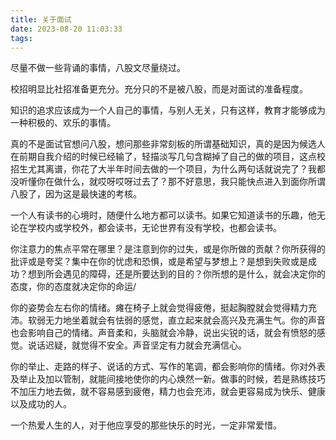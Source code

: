 ```yaml
---
title: 关于面试
date: 2023-08-20 11:03:33
tags:
---
```


尽量不做一些背诵的事情，八股文尽量绕过。

校招明显比社招准备更充分。充分只的不是被八股，而是对面试的准备程度。

知识的追求应该成为一个人自己的事情，与别人无关，只有这样，教育才能够成为一种积极的、欢乐的事情。

真的不是面试官想问八股，想问那些非常刻板的所谓基础知识，真的是因为候选人在前期自我介绍的时候已经输了，轻描淡写几句含糊掉了自己的做的项目，这点校招生尤其离谱，你花了大半年时间去做的一个项目，为什么两句话就说完了？我都没听懂你在做什么，就哎呀哎呀过去了？那不好意思，我只能快点进入到面你所谓八股了，因为这是最快速的考核。

一个人有读书的心境时，随便什么地方都可以读书。如果它知道读书的乐趣，他无论在学校内或学校外，都会读书，无论世界有没有学校，也都会读书。


你注意力的焦点平常在哪里？是注意到你的过失，或是你所做的贡献？你所获得的批评或是夸奖？集中在你的忧虑和恐惧，或是希望与梦想上？是想到失败或是成功？想到所会遇见的障碍，还是所要达到的目的？你所想的是什么，就会决定你的态度，你的态度就决定你的命运/

你的姿势会左右你的情绪。瘫在椅子上就会觉得疲倦，挺起胸膛就会觉得精力充沛。软弱无力地坐着就会有怯弱的感觉，直立起来就会高兴及充满生气。你的声音也会影响自己的情绪。声音柔和，头脑就会冷静，说出尖锐的话，就会有愤怒的感觉。说话迟疑，就觉得不安全。声音坚定有力就会充满信心。

你的举止、走路的样子、说话的方式、写作的笔调，都会影响你的情绪。你对外表及举止及加以管制，就能间接地使你的内心焕然一新。做事的时候，若是熟练技巧不加压力地去做，就不容易感到疲倦，精力也会充沛，就会更容易成为快乐、健康以及成功的人。

一个热爱人生的人，对于他应享受的那些快乐的时光，一定非常爱惜。
